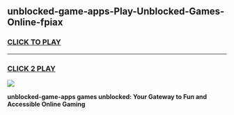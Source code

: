 
## unblocked-game-apps-Play-Unblocked-Games-Online-fpiax
<h3>
<a href="https://premium76.site?title=unblocked-game-apps&ref=25A">CLICK TO PLAY</a></h3>
<hr>

<h3>
<a href="https://premium76.site?title=unblocked-game-apps&ref=25A">CLICK 2 PLAY</a>
  
</h3>

<a href="https://premium76.site?title=unblocked-game-apps&ref=25A"><img src="https://clearcache.store/games.png"></a>


**unblocked-game-apps games unblocked: Your Gateway to Fun and Accessible Online Gaming**
